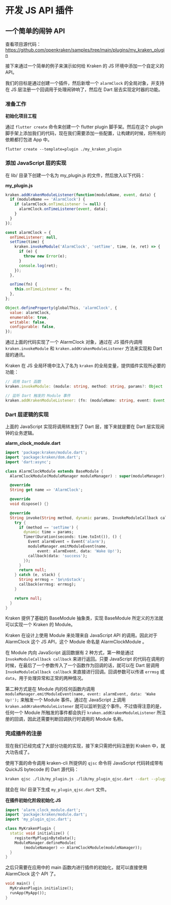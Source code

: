 # 开发 JS API 插件

## 一个简单的闹钟 API

查看项目源代码：https://github.com/openkraken/samples/tree/main/plugins/my_kraken_plugin

接下来通过一个简单的例子来演示如何给 Kraken 的 JS 环境中添加一个自定义的 API。

我们的目标是通过创建一个插件，然后新增一个 `alarmClock` 的全局对象，并支持在 JS 层注册一个回调用于处理闹钟响了，然后在 Dart 层去实现定时器的功能。

### 准备工作

**初始化项目工程**

通过 `flutter create` 命令来创建一个 flutter plugin 脚手架。然后在这个 plugin 脚手架上添加我们的代码，现在我们需要添加一些配置，让构建的时候，将所有的依赖都打包进 App 中。

```shell
flutter create --template=plugin ./my_kraken_plugin
```

### 添加 JavaScript 层的实现

在 lib/ 目录下创建一个名为 my_plugin.js 的文件，然后放入以下代码：

**my_plugin.js**

```javascript
kraken.addKrakenModuleListener(function(moduleName, event, data) {
  if (moduleName == 'AlarmClock') {
    if (alarmClock.onTimeListener != null) {
      alarmClock.onTimeListener(event, data);
    }
  }
});

const alarmClock = {
  onTimeListener: null,
  setTime(time) {
    kraken.invokeModule('AlarmClock', 'setTime', time, (e, ret) => {
      if (e) {
        throw new Error(e);
      }
      console.log(ret);
    });
  },

  onTime(fn) {
    this.onTimeListener = fn;
  },
};

Object.defineProperty(globalThis, 'alarmClock', {
  value: alarmClock,
  enumerable: true,
  writable: false,
  configurable: false,
});
```

通过上面的代码实现了一个 AlarmClock 对象，通过在 JS 插件内调用 `kraken.invokeModule` 和 `kraken.addKrakenModuleListener` 方法来实现和 Dart 层的通讯。

Kraken 在 JS 全局环境中注入了名为 `kraken` 的全局变量，提供插件实现所必要的功能：

```typescript
// 调用 Dart 函数
kraken.invokeModule: (module: string, method: string, params?: Object | null, fn?: (err: Error, data: any) => void) => string;

// 监听 Dart 触发的 Module 事件
kraken.addKrakenModuleListener: (fn: (moduleName: string, event: Event, extra: string) => void) => void;
```

### Dart 层逻辑的实现

上面的 JavaScript 实现将调用转发到了 Dart 层，接下来就是要在 Dart 层实现闹钟的业务逻辑。

**alarm_clock_module.dart**

```dart
import 'package:kraken/module.dart';
import 'package:kraken/dom.dart';
import 'dart:async';

class AlarmClockModule extends BaseModule {
  AlarmClockModule(ModuleManager moduleManager) : super(moduleManager);

  @override
  String get name => 'AlarmClock';

  @override
  void dispose() {}

  @override
  String invoke(String method, dynamic params, InvokeModuleCallback callback) {
    try {
      if (method == 'setTime') {
        dynamic time = params;
        Timer(Duration(seconds: time.toInt()), () {
          Event alarmEvent = Event('alarm');
          moduleManager.emitModuleEvent(name,
              event: alarmEvent, data: 'Wake Up!');
          callback(data: 'success');
        });
      }
      return null;
    } catch (e, stack) {
      String errmsg = '$e\n$stack';
      callback(errmsg: errmsg);
    }

    return null;
  }
}
```

Kraken 提供了基础的 BaseModule 抽象类，实现 BaseModule 所定义的方法就可以实现一个 Kraken 的 Module。

Kraken 在设计上使用 Module 来处理来自 JavaScript API 的调用。因此对于 AlarmClock 这个 JS API，这个 Module 命名是 AlarmClockModule 。

在 Module 内向 JavaScript 返回数据有 2 种方式，第一种是通过 `InvokeModuleCallback callback` 来进行返回。只要 JavaScript 的代码在调用的时候，在最后了一个参数传入了一个函数作为回调的话，就可以在 Dart 层调用 `InvokeModuleCallback callback` 来直接进行回调。回调参数可以传递 `errmsg` 或 `data`，用于处理异常和正常的两种情况。

第二种方式是在 Module 内的任何函数内调用 `moduleManager.emitModuleEvent(name, event: alarmEvent, data: 'Wake Up!');` 来触发一个 Module 事件。通过在 JavaScript 上调用 `kraken.addKrakenModuleListener` 就可以监听到这个事件。不过值得注意的是，任何一个 Module 所触发的事件都会执行 `kraken.addKrakenModuleListener` 所注册的回调，因此还需要判断回调执行时调用的 Module 名称。

### 完成插件的注册

现在我们已经完成了大部分功能的实现，接下来只需把代码注册到 Kraken 中，就大功告成了。

使用下面的命令调用 kraken-cli 所提供的 `qjsc` 命令将 JavaScript 代码转成带有 QuickJS bytecode 的 Dart 源代码：

```bash
kraken qjsc ./lib/my_plugin.js ./lib/my_plugin_qjsc.dart --dart --pluginName my_plugin
```

就会在 lib/ 目录下生成 `my_plugin_qjsc.dart` 文件。

**在插件初始化阶段初始化 JS**

```dart
import 'alarm_clock_module.dart';
import 'package:kraken/module.dart';
import 'my_plugin_qjsc.dart';

class MyKrakenPlugin {
  static void initialize() {
    registerMyPluginByteData();
    ModuleManager.defineModule(
        (moduleNamager) => AlarmClockModule(moduleNamager));
  }
}
```

之后只需要在应用中的 main 函数内进行插件的初始化，就可以直接使用 AlarmClock 这个 API 了。

```dart
void main() {
  MyKrakenPlugin.initialize();
  runApp(MyApp());
}
```
